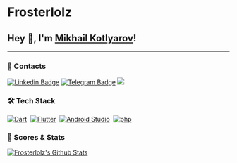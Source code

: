 # Frosterlolz

## Hey 👋, I'm [Mikhail Kotlyarov](https://github.com/frosterlolz/)!

---

### 🔔 Contacts

[![Linkedin Badge](https://img.shields.io/badge/-LinkedIn-0e76a8?style=flat-square&logo=Linkedin&logoColor=white)](https://linkedin.com/in/frosterlolz)
[![Telegram Badge](https://img.shields.io/badge/-Telegram-0088cc?style=flat-square&logo=Telegram&logoColor=white)](https://t.me/frosterlolz)
[![](https://dcbadge.vercel.app/api/shield/439109349974081536?style=flat)](https://discordapp.com/users/439109349974081536)

### 🛠 Tech Stack
[![Dart](https://img.shields.io/badge/-Dart-05122A?style=flat&logo=flutter)](https://dart.dev/)&nbsp;
[![Flutter](https://img.shields.io/badge/-Flutter-05122A?style=flat&logo=flutter)](https://flutter.dev/)&nbsp;
[![Android Studio](https://img.shields.io/badge/-Android%20Studio-05122A?style=flat&logo=androidstudio)](https://developer.android.com/studio)&nbsp;
[![php](https://img.shields.io/badge/-php-05122A?style=flat&logo=php)](https://www.php.net/)&nbsp;


### 🚀 Scores & Stats

[![Frosterlolz's Github Stats](https://github-readme-stats.vercel.app/api?username=frosterlolz&count_private=true&theme=algolia&include_all_commits=true&show_icons=true)](https://github.com/frosterlolz)

<!--
**frosterlolz/frosterlolz** is a ✨ _special_ ✨ repository because its `README.md` (this file) appears on your GitHub profile.

Here are some ideas to get you started:

- 🔭 I’m currently working on ...
- 🌱 I’m currently learning ...
- 👯 I’m looking to collaborate on ...
- 🤔 I’m looking for help with ...
- 💬 Ask me about ...
- 📫 How to reach me: ...
- 😄 Pronouns: ...
- ⚡ Fun fact: ...
-->
